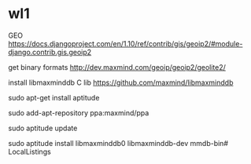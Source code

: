 # wl1

GEO
https://docs.djangoproject.com/en/1.10/ref/contrib/gis/geoip2/#module-django.contrib.gis.geoip2

get binary formats http://dev.maxmind.com/geoip/geoip2/geolite2/ 

install libmaxminddb C lib https://github.com/maxmind/libmaxminddb

sudo apt-get install aptitude

sudo add-apt-repository ppa:maxmind/ppa

sudo aptitude update

sudo aptitude install libmaxminddb0 libmaxminddb-dev mmdb-bin# LocalListings
